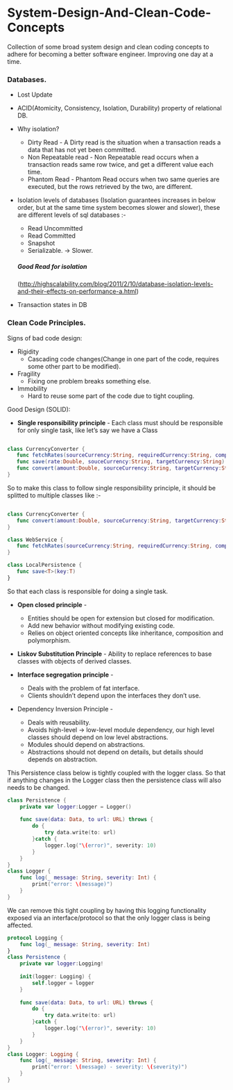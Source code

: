 # System-Design-And-Clean-Code-Concepts
Collection of some broad system design and clean coding concepts to adhere for becoming a better software engineer.
Improving one day at a time.

### Databases.

* Lost Update
* ACID(Atomicity, Consistency, Isolation, Durability) property of relational DB.
* Why isolation?
    * Dirty Read - A Dirty read is the situation when a transaction reads a data that has not yet been committed. 
    * Non Repeatable read - Non Repeatable read occurs when a transaction reads same row twice, and get a different value each time.
    * Phantom Read - Phantom Read occurs when two same queries are executed, but the rows retrieved by the two, are different.
* Isolation levels of databases (Isolation guarantees increases in below order, but at the same time system becomes slower and slower), these are different levels of sql databases :-
    * Read Uncommitted 
    * Read Committed 
    * Snapshot
    * Serializable. -> Slower.
    
    ##### Good Read for isolation
    (http://highscalability.com/blog/2011/2/10/database-isolation-levels-and-their-effects-on-performance-a.html)

* Transaction states in DB

### Clean Code Principles.

Signs of bad code design:
* Rigidity
    * Cascading code changes(Change in one part of the code, requires some other part to be modified).
* Fragility
    * Fixing one problem breaks something else.
* Immobility
    * Hard to reuse some part of the code due to tight coupling.
    
Good Design (SOLID):
* **Single responsibility principle** - Each class must should be responsible for only single task, like let’s say we have a Class

```swift

class CurrencyConverter { 
   func fetchRates(sourceCurrency:String, requiredCurrency:String, completionBlock:@escaping (Double, Error?)->Void) {}
   func save(rate:Double, souceCurrency:String, targetCurrency:String) throws {}
   func convert(amount:Double, sourceCurrency:String, targetCurrency:String) -> Double {}
}

``` 

So to make this class to follow single responsibility principle, it should be splitted  to multiple classes like :-

```swift

class CurrencyConverter { 
   func convert(amount:Double, sourceCurrency:String, targetCurrency:String) -> Double {}
}

class WebService { 
   func fetchRates(sourceCurrency:String, requiredCurrency:String, completionBlock:@escaping (Double, Error?)->Void) {}
} 

class LocalPersistence { 
   func save<T>(key:T) 
}

```

So that each class is responsible for doing a single task.
   
* **Open closed principle** - 
  * Entities should be open for extension but closed for modification.
  * Add new behavior without modifying existing code.
  * Relies on object oriented concepts like inheritance, composition and polymorphism.
  
* **Liskov Substitution Principle** - Ability to replace references to base classes with objects of derived classes.
* **Interface segregation principle**  - 
  * Deals with the problem of fat interface.
  * Clients shouldn’t depend upon the interfaces they don’t use.
  
* Dependency Inversion Principle - 
  * Deals with reusability.
  * Avoids high-level -> low-level module dependency,  our high level classes should depend on low level abstractions.
  * Modules should depend on abstractions.
  * Abstractions should not depend on details, but details should depends on abstraction.
  
This Persistence class below is tightly coupled with the logger class. So that if anything changes in the Logger class then the persistence class will also needs to be changed.

```swift
class Persistence {
    private var logger:Logger = Logger()
    
    func save(data: Data, to url: URL) throws {
        do {
            try data.write(to: url)
        }catch {
            logger.log("\(error)", severity: 10)
        }
    }
}
class Logger {
    func log(_ message: String, severity: Int) {
        print("error: \(message)")
    }
}
```

We can remove this tight coupling by having this logging functionality exposed via an interface/protocol so that the only logger class is being affected.

```swift
protocol Logging {
    func log(_ message: String, severity: Int)
}
class Persistence {
    private var logger:Logging!
    
    init(logger: Logging) {
        self.logger = logger
    }
    
    func save(data: Data, to url: URL) throws {
        do {
            try data.write(to: url)
        }catch {
            logger.log("\(error)", severity: 10)
        }
    }
}
class Logger: Logging {
    func log(_ message: String, severity: Int) {
        print("error: \(message) - severity: \(severity)")
    }
}
```



